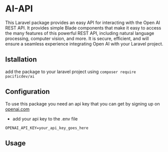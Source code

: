 # AI-API

This Laravel package provides an easy API for interacting with the Open AI REST API. It provides simple Blade components that make it easy to access the many features of this powerful REST API, including natural language processing, computer vision, and more. It is secure, efficient, and will ensure a seamless experience integrating Open AI with your Laravel project.

## Istallation

add the package to your laravel project using
`composer require pacificdev/ai`

## Configuration

To use this package you need an api key that you can get by signing up on [openai.com](https://beta.openai.com/)

- add your api key to the .env file

`OPENAI_API_KEY=your_api_key_goes_here`

## Usage
